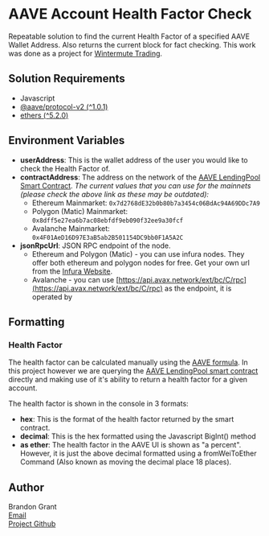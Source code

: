 # AAVE Account Health Factor Check

Repeatable solution to find the current Health Factor of a specified AAVE Wallet Address. Also returns the current block for fact checking.
This work was done as a project for [Wintermute Trading](https://wintermute.com/).

## Solution Requirements

- Javascript
- [@aave/protocol-v2 (^1.0.1)](https://www.npmjs.com/package/@aave/protocol-v2)
- [ethers (^5.2.0)](https://www.npmjs.com/package/ethers)

## Environment Variables

- **userAddress**: This is the wallet address of the user you would like to check the Health Factor of.
- **contractAddress**: The address on the network of the [AAVE LendingPool Smart Contract](https://docs.aave.com/developers/v/2.0/deployed-contracts/deployed-contracts).
    *The current values that you can use for the mainnets (please check the above link as these may be outdated):*
  - Ethereum Mainmarket: `0x7d2768dE32b0b80b7a3454c06BdAc94A69DDc7A9`
  - Polygon (Matic) Mainmarket: `0x8dff5e27ea6b7ac08ebfdf9eb090f32ee9a30fcf`
  - Avalanche Mainmarket: `0x4F01AeD16D97E3aB5ab2B501154DC9bb0F1A5A2C`
- **jsonRpcUrl**: JSON RPC endpoint of the node. 
  - Ethereum and Polygon (Matic) - you can use infura nodes. They offer both ethereum and polygon nodes for free. Get your own url from the [Infura Website](https://infura.io/dashboard).
  - Avalanche - you can use [https://api.avax.network/ext/bc/C/rpc](https://api.avax.network/ext/bc/C/rpc) as the endpoint, it is operated by 

## Formatting

### Health Factor

The health factor can be calculated manually using the [AAVE formula](https://docs.aave.com/risk/asset-risk/risk-parameters#health-factor). In this project however we are querying the [AAVE LendingPool smart contract](https://github.com/aave/aave-protocol/blob/master/contracts/lendingpool/LendingPoolDataProvider.sol#L322) directly and making use of it's ability to return a health factor for a given account.

The health factor is shown in the console in 3 formats:

- **hex**: This is the format of the health factor returned by the smart contract.
- **decimal**: This is the hex formatted using the Javascript BigInt() method
- **as ether**: The health factor in the AAVE UI is shown as "a percent". However, it is just the above decimal formatted using a fromWeiToEther Command (Also known as moving the decimal place 18 places). 

## Author

Brandon Grant\
[Email](mailto:brandon.kevin.grant@gmail.com)\
[Project Github](https://github.com/Artiizan/AAVE_Account_Health_Factor)